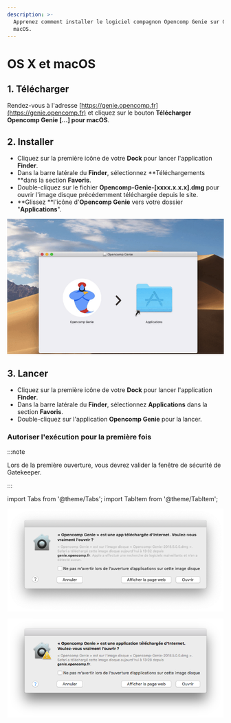 ```yaml
---
description: >-
  Apprenez comment installer le logiciel compagnon Opencomp Genie sur OS X ou
  macOS.
---
```


# OS X et macOS

## 1. Télécharger

Rendez-vous à l'adresse [https://genie.opencomp.fr](https://genie.opencomp.fr) et cliquez sur le bouton **Télécharger Opencomp Genie \[...] pour macOS**. 

## 2. Installer

* Cliquez sur la première icône de votre **Dock** pour lancer l'application **Finder**.
* Dans la barre latérale du **Finder**, sélectionnez **Téléchargements **dans la section **Favoris**.
* Double-cliquez sur le fichier **Opencomp-Genie-\[xxxx.x.x.x].dmg**  pour ouvrir l'image disque précédemment téléchargée depuis le site.
* **Glissez **l'icône d'**Opencomp Genie** vers votre dossier "**Applications**".

![Glissez l'icône d'Opencomp Genie vers votre dossier "Applications".](../../../.gitbook/assets/drag-to-app-folder.gif)

## 3. Lancer

* Cliquez sur la première icône de votre **Dock** pour lancer l'application **Finder**.
* Dans la barre latérale du **Finder**, sélectionnez **Applications** dans la section **Favoris**.
* Double-cliquez sur l'application **Opencomp Genie** pour la lancer.

### Autoriser l'exécution pour la première fois

:::note

Lors de la première ouverture, vous devrez valider la fenêtre de sécurité de Gatekeeper.

:::


import Tabs from '@theme/Tabs';
import TabItem from '@theme/TabItem';

<Tabs>
<TabItem value="macos1014" label="macOS 10.14 et supérieur" default>

![Cliquez sur "Ouvrir" pour lancer Opencomp Genie pour la première fois.](../../../.gitbook/assets/gatekeeper-10-14.png)

</TabItem>

<TabItem value="macos1013" label="macOS 10.13 et antérieur">

![Cliquez sur "Ouvrir" pour lancer Opencomp Genie pour la première fois.](../../../.gitbook/assets/gatekeeper-10-13.png)

</TabItem>
</Tabs>
